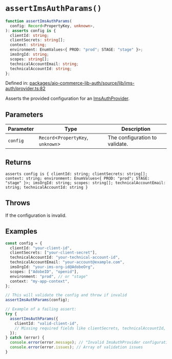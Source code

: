 # `assertImsAuthParams()`

```ts
function assertImsAuthParams(
  config: Record<PropertyKey, unknown>,
): asserts config is {
  clientId: string;
  clientSecrets: string[];
  context: string;
  environment: EnumValues<{ PROD: "prod"; STAGE: "stage" }>;
  imsOrgId: string;
  scopes: string[];
  technicalAccountEmail: string;
  technicalAccountId: string;
};
```

Defined in: [packages/aio-commerce-lib-auth/source/lib/ims-auth/provider.ts:82](https://github.com/adobe/aio-commerce-sdk/blob/5809dd20a9a3622ccefb4f7ffee3f04a460f0d98/packages/aio-commerce-lib-auth/source/lib/ims-auth/provider.ts#L82)

Asserts the provided configuration for an [ImsAuthProvider](../interfaces/ImsAuthProvider.md).

## Parameters

| Parameter | Type                                 | Description                    |
| --------- | ------------------------------------ | ------------------------------ |
| `config`  | `Record`\<`PropertyKey`, `unknown`\> | The configuration to validate. |

## Returns

`asserts config is { clientId: string; clientSecrets: string[]; context: string; environment: EnumValues<{ PROD: "prod"; STAGE: "stage" }>; imsOrgId: string; scopes: string[]; technicalAccountEmail: string; technicalAccountId: string }`

## Throws

If the configuration is invalid.

## Examples

```typescript
const config = {
  clientId: "your-client-id",
  clientSecrets: ["your-client-secret"],
  technicalAccountId: "your-technical-account-id",
  technicalAccountEmail: "your-account@example.com",
  imsOrgId: "your-ims-org-id@AdobeOrg",
  scopes: ["AdobeID", "openid"],
  environment: "prod", // or "stage"
  context: "my-app-context",
};

// This will validate the config and throw if invalid
assertImsAuthParams(config);
```

```typescript
// Example of a failing assert:
try {
  assertImsAuthParams({
    clientId: "valid-client-id",
    // Missing required fields like clientSecrets, technicalAccountId, etc.
  });
} catch (error) {
  console.error(error.message); // "Invalid ImsAuthProvider configuration"
  console.error(error.issues); // Array of validation issues
}
```
